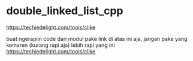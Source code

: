 # double_linked_list_cpp

https://techiedelight.com/tools/clike

buat ngerapiin code dari modul pake link di atas ini aja, jangan pake yang kemaren (kurang rapi aja) lebih rapi yang ini https://techiedelight.com/tools/clike
